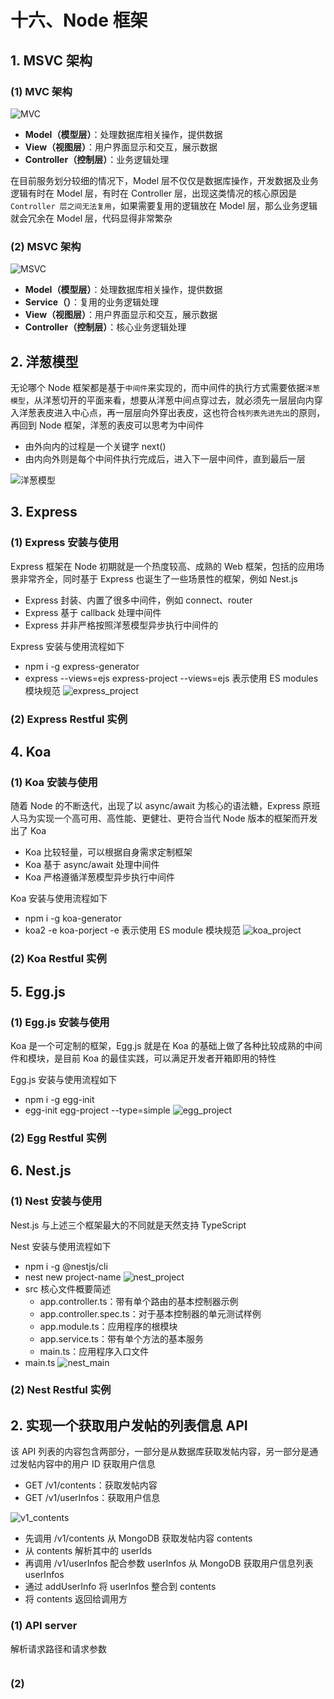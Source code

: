# 十六、Node 框架

## 1. MSVC 架构

### (1) MVC 架构

![MVC]()

* **Model（模型层）**：处理数据库相关操作，提供数据
* **View（视图层）**：用户界面显示和交互，展示数据
* **Controller（控制层）**：业务逻辑处理

在目前服务划分较细的情况下，Model 层不仅仅是数据库操作，开发数据及业务逻辑有时在 Model 层，有时在 Controller 层，出现这类情况的核心原因是 `Controller 层之间无法复用`，如果需要复用的逻辑放在 Model 层，那么业务逻辑就会冗余在 Model 层，代码显得非常繁杂

### (2) MSVC 架构

![MSVC]()

* **Model（模型层）**：处理数据库相关操作，提供数据
* **Service（）**：复用的业务逻辑处理
* **View（视图层）**：用户界面显示和交互，展示数据
* **Controller（控制层）**：核心业务逻辑处理

## 2. 洋葱模型

无论哪个 Node 框架都是基于`中间件`来实现的，而中间件的执行方式需要依据`洋葱模型`，从洋葱切开的平面来看，想要从洋葱中间点穿过去，就必须先一层层向内穿入洋葱表皮进入中心点，再一层层向外穿出表皮，这也符合`栈列表先进先出`的原则，再回到 Node 框架，洋葱的表皮可以思考为中间件

* 由外向内的过程是一个关键字 next()
* 由内向外则是每个中间件执行完成后，进入下一层中间件，直到最后一层

![洋葱模型]()

## 3. Express

### (1) Express 安装与使用

Express 框架在 Node 初期就是一个热度较高、成熟的 Web 框架，包括的应用场景非常齐全，同时基于 Express 也诞生了一些场景性的框架，例如 Nest.js

* Express 封装、内置了很多中间件，例如 connect、router
* Express 基于 callback 处理中间件
* Express 并非严格按照洋葱模型异步执行中间件的

Express 安装与使用流程如下

* npm i -g express-generator
* express --views=ejs express-project
  --views=ejs 表示使用 ES modules 模块规范
  ![express_project]()

### (2) Express Restful 实例

## 4. Koa

### (1) Koa 安装与使用

随着 Node 的不断迭代，出现了以 async/await 为核心的语法糖，Express 原班人马为实现一个高可用、高性能、更健壮、更符合当代 Node 版本的框架而开发出了 Koa

* Koa 比较轻量，可以根据自身需求定制框架
* Koa 基于 async/await 处理中间件
* Koa 严格遵循洋葱模型异步执行中间件

Koa 安装与使用流程如下

* npm i -g koa-generator
* koa2 -e koa-porject
  -e 表示使用 ES module 模块规范
  ![koa_project]()

### (2) Koa Restful 实例

## 5. Egg.js

### (1) Egg.js 安装与使用

Koa 是一个可定制的框架，Egg.js 就是在 Koa 的基础上做了各种比较成熟的中间件和模块，是目前 Koa 的最佳实践，可以满足开发者开箱即用的特性

Egg.js 安装与使用流程如下

* npm i -g egg-init
* egg-init egg-project --type=simple
  ![egg_project]()

### (2) Egg Restful 实例

## 6. Nest.js

### (1) Nest 安装与使用

Nest.js 与上述三个框架最大的不同就是天然支持 TypeScript

Nest 安装与使用流程如下

* npm i -g @nestjs/cli
* nest new project-name
    ![nest_project]()
* src 核心文件概要简述
  * app.controller.ts：带有单个路由的基本控制器示例
  * app.controller.spec.ts：对于基本控制器的单元测试样例
  * app.module.ts：应用程序的根模块
  * app.service.ts：带有单个方法的基本服务
  * main.ts：应用程序入口文件
* main.ts
  ![nest_main]()

### (2) Nest Restful 实例

## 2. 实现一个获取用户发帖的列表信息 API

该 API 列表的内容包含两部分，一部分是从数据库获取发帖内容，另一部分是通过发帖内容中的用户 ID 获取用户信息

* GET /v1/contents：获取发帖内容
* GET /v1/userInfos：获取用户信息

![v1_contents]()

* 先调用 /v1/contents 从 MongoDB 获取发帖内容 contents
* 从 contents 解析其中的 userIds
* 再调用 /v1/userInfos 配合参数 userInfos 从 MongoDB 获取用户信息列表 userInfos
* 通过 addUserInfo 将 userInfos 整合到 contents
* 将 contents 返回给调用方

### (1) API server

解析请求路径和请求参数

```js

```

### (2) 
